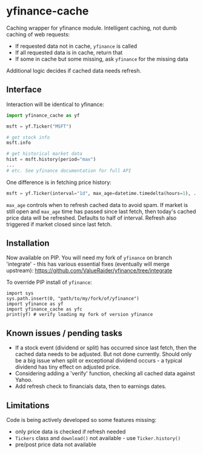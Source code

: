 # yfinance-cache
Caching wrapper for yfinance module. Intelligent caching, not dumb caching of web requests:
- If requested data not in cache, `yfinance` is called
- If all requested data is in cache, return that
- If some in cache but some missing, ask `yfinance` for the missing data

Additional logic decides if cached data needs refresh.

## Interface
Interaction will be identical to yfinance:

```python
import yfinance_cache as yf

msft = yf.Ticker("MSFT")

# get stock info
msft.info

# get historical market data
hist = msft.history(period="max")
...
# etc. See yfinance documentation for full API
```

One difference is in fetching price history:
```python
msft = yf.Ticker(interval="1d", max_age=datetime.timedelta(hours=1), ...)
```
`max_age` controls when to refresh cached data to avoid spam. If market is still open and `max_age` time has passed since last fetch, then today's cached price data will be refreshed. 
Defaults to half of interval. Refresh also triggered if market closed since last fetch.

## Installation

Now available on PIP. You will need my fork of `yfinance` on branch 'integrate' - this has various essential fixes (eventually will merge upstream): https://github.com/ValueRaider/yfinance/tree/integrate

To override PIP install of `yfinance`:
```
import sys
sys.path.insert(0, "path/to/my/fork/of/yfinance")
import yfinance as yf
import yfinance_cache as yfc
print(yf) # verify loading my fork of version yfinance
```

## Known issues / pending tasks

- If a stock event (dividend or split) has occurred since last fetch, then the cached data needs to be adjusted. But not done currently. Should only be a big issue when split or exceptional dividend occurs - a typical dividend has tiny effect on adjusted price.
- Considering adding a 'verify' function, checking all cached data against Yahoo.
- Add refresh check to financials data, then to earnings dates.

## Limitations

Code is being actively developed so some features missing:

- only price data is checked if refresh needed
- `Tickers` class and `download()` not available - use `Ticker.history()`
- pre/post price data not available
